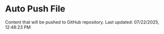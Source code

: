 # Auto Push File

Content that will be pushed to GitHub repository.
Last updated: 07/22/2025, 12:48:23 PM